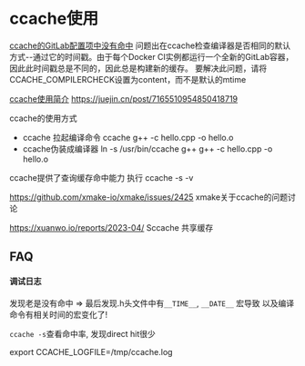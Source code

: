 # ccache使用

[ccache的GitLab配置项中没有命中](https://cloud.tencent.com/developer/ask/sof/199912)
问题出在ccache检查编译器是否相同的默认方式--通过它的时间戳。由于每个Docker CI实例都运行一个全新的GitLab容器，因此此时间戳总是不同的，因此总是构建新的缓存。
要解决此问题，请将CCACHE_COMPILERCHECK设置为content，而不是默认的mtime

[ccache使用简介](https://blog.csdn.net/LeMark2333/article/details/127839318)
https://juejin.cn/post/7165510954850418719

ccache的使用方式
- ccache 拉起编译命令
  ccache g++ -c hello.cpp -o hello.o
- ccache伪装成编译器
  ln -s /usr/bin/ccache g++
  g++ -c hello.cpp -o hello.o

ccache提供了查询缓存命中能力
执行 ccache -s -v

https://github.com/xmake-io/xmake/issues/2425
xmake关于ccache的问题讨论

https://xuanwo.io/reports/2023-04/
Sccache 共享缓存

## FAQ

#### 调试日志

发现老是没有命中
=> 最后发现.h头文件中有`__TIME__`, `__DATE__` 宏导致
  以及编译命令有相关时间的宏变化了!

`ccache -s`查看命中率, 发现direct hit很少

export CCACHE_LOGFILE=/tmp/ccache.log
